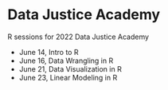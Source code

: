 # Data Justice Academy

R sessions for 2022 Data Justice Academy

- June 14, Intro to R
- June 16, Data Wrangling in R
- June 21, Data Visualization in R
- June 23, Linear Modeling in R


